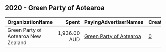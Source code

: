## 2020 - Green Party of Aotearoa 
|OrganizationName|Spent|PayingAdvertiserNames|CreativeUrls|Impressions|Genders|AgeBrackets|CountryCodes|BillingAddresses|CandidateBallotInformation|
|:---|---:|:---|:---|---:|:---|:---|:---|:---|:---|
|Green Party of Aotearoa New Zealand|1,936.00 AUD|[Green Party of Aotearoa](2020/Green_Party_of_Aotearoa.md)|[0](https://www.snap.com/political-ads/asset/9e7d303558e92a45f0827636bc2b1871df3a7180dd93085bd9a1e18e528f1312?mediaType=png)|562,329|||new zealand|NZ|Green Party of Aotearoa New Zealand|
